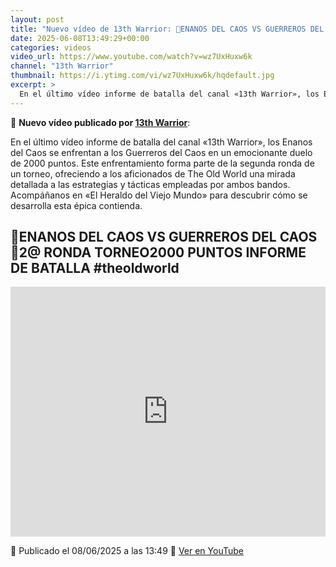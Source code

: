 ```yaml
---
layout: post
title: "Nuevo vídeo de 13th Warrior: 🎲ENANOS DEL CAOS VS GUERREROS DEL CAOS🎲2@ RONDA TORNEO2000 PUNTOS INFORME DE BATALLA  #theoldworld"
date: 2025-06-08T13:49:29+00:00
categories: videos
video_url: https://www.youtube.com/watch?v=wz7UxHuxw6k
channel: "13th Warrior"
thumbnail: https://i.ytimg.com/vi/wz7UxHuxw6k/hqdefault.jpg
excerpt: >
  En el último vídeo informe de batalla del canal «13th Warrior», los Enanos del Caos se enfrentan a los Guerreros del Caos en un emocionante duelo de 2000 puntos. Este enfrentamiento forma parte de la segunda ronda de un torneo, ofreciendo a los aficionados de The Old World una mirada detallada a las estrategias y tácticas empleadas por ambos bandos. Acompáñanos en «El Heraldo del Viejo Mundo» para descubrir cómo se desarrolla esta épica contienda.
---
```


🎥 **Nuevo vídeo publicado por [13th Warrior](https://www.youtube.com/channel/UCYOhXS04iLg68Sro80yF_1w)**:

En el último vídeo informe de batalla del canal «13th Warrior», los Enanos del Caos se enfrentan a los Guerreros del Caos en un emocionante duelo de 2000 puntos. Este enfrentamiento forma parte de la segunda ronda de un torneo, ofreciendo a los aficionados de The Old World una mirada detallada a las estrategias y tácticas empleadas por ambos bandos. Acompáñanos en «El Heraldo del Viejo Mundo» para descubrir cómo se desarrolla esta épica contienda.

## 🎲ENANOS DEL CAOS VS GUERREROS DEL CAOS🎲2@ RONDA TORNEO2000 PUNTOS INFORME DE BATALLA  #theoldworld

<iframe width="100%" height="400" src="https://www.youtube.com/embed/wz7UxHuxw6k" frameborder="0" allowfullscreen></iframe>

📅 Publicado el 08/06/2025 a las 13:49
🔗 [Ver en YouTube](https://www.youtube.com/watch?v=wz7UxHuxw6k)
